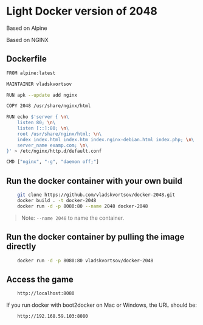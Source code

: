 # Light Docker version of 2048

Based on Alpine

Based on NGINX


## Dockerfile


```sh
FROM alpine:latest

MAINTAINER vladskvortsov

RUN apk --update add nginx

COPY 2048 /usr/share/nginx/html

RUN echo $'server { \n\
	listen 80; \n\
	listen [::]:80; \n\
	root /usr/share/nginx/html; \n\
	index index.html index.htm index.nginx-debian.html index.php; \n\
	server_name examp.com; \n\
}' > /etc/nginx/http.d/default.conf

CMD ["nginx", "-g", "daemon off;"]
```


## Run the docker container with your own build


```sh
    git clone https://github.com/vladskvortsov/docker-2048.git
    docker build . -t docker-2048
    docker run -d -p 8080:80 --name 2048 docker-2048
```

> Note: `--name 2048` to name the container.

## Run the docker container by pulling the image directly


```sh
    docker run -d -p 8080:80 vladskvortsov/docker-2048
```
## Access the game


```sh
    http://localhost:8080
```

If you run docker with boot2docker on Mac or Windows, the URL should be:

```sh
    http://192.168.59.103:8080
```
